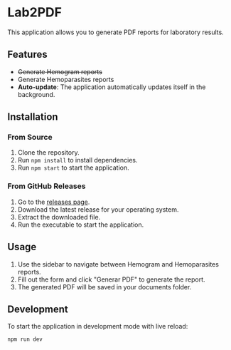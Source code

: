 # Lab2PDF

This application allows you to generate PDF reports for laboratory results.

## Features

- ~~Generate Hemogram reports~~
- Generate Hemoparasites reports
- **Auto-update**: The application automatically updates itself in the background.

## Installation

### From Source

1. Clone the repository.
2. Run `npm install` to install dependencies.
3. Run `npm start` to start the application.

### From GitHub Releases

1. Go to the [releases page](https://github.com/your-repo/Lab2PDF/releases).
2. Download the latest release for your operating system.
3. Extract the downloaded file.
4. Run the executable to start the application.

## Usage

1. Use the sidebar to navigate between Hemogram and Hemoparasites reports.
2. Fill out the form and click "Generar PDF" to generate the report.
3. The generated PDF will be saved in your documents folder.

## Development

To start the application in development mode with live reload:

```bash
npm run dev
```
